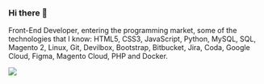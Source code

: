 ### Hi there 👋

Front-End Developer, entering the programming market, some of the technologies that I know: HTML5, CSS3, JavaScript, Python, MySQL, SQL, Magento 2, Linux, Git,
 Devilbox, Bootstrap, Bitbucket, Jira, Coda, Google Cloud, Figma, Magento Cloud, PHP and Docker.
 
<img src="{https://img.shields.io/badge/LinkedIn-0077B5?style=for-the-badge&logo=linkedin&logoColor=white}" />
